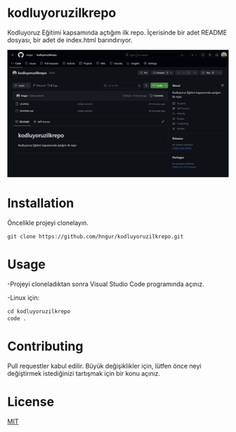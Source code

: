 # kodluyoruzilkrepo
Kodluyoruz Eğitimi kapsamında açtığım ilk repo. İçerisinde bir adet README dosyası, bir adet de index.html barındırıyor.

![](https://github.com/hngur/kodluyoruzilkrepo/blob/main/img/screenshot.png?raw=true)
# Installation
Öncelikle projeyi clonelayın.

```
git clone https://github.com/hngur/kodluyoruzilkrepo.git
```
# Usage
-Projeyi cloneladıktan sonra Visual Studio Code programında açınız.

-Linux için:
```
cd kodluyoruzilkrepo
code .
```
# Contributing
Pull requestler kabul edilir. Büyük değişiklikler için, lütfen önce neyi değiştirmek istediğinizi tartışmak için bir konu açınız.
# License
[MIT](https://choosealicense.com/licenses/mit/)